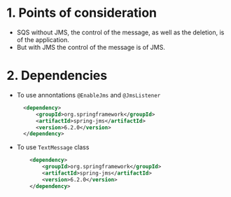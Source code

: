 # 1. Points of consideration

- SQS without JMS, the control of the message, as well as the deletion, is of the application.
- But with JMS the control of the message is of JMS.

# 2. Dependencies

- To use annontations `@EnableJms` and `@JmsListener`
  ```xml
    <dependency>
        <groupId>org.springframework</groupId>
        <artifactId>spring-jms</artifactId>
        <version>6.2.0</version>
    </dependency>
  ```
- To use `TextMessage` class
  ```xml
      <dependency>
          <groupId>org.springframework</groupId>
          <artifactId>spring-jms</artifactId>
          <version>6.2.0</version>
      </dependency>
  ```
